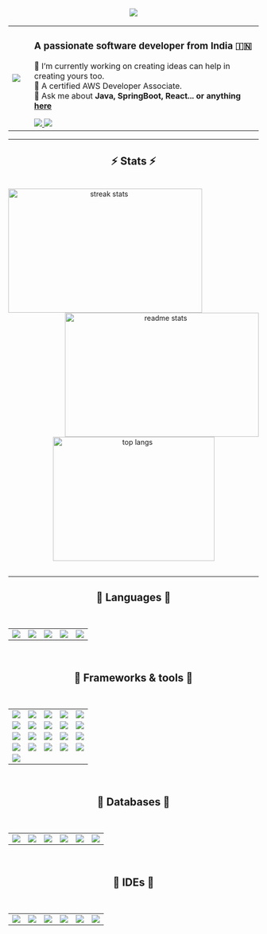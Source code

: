 <h1 align="center">
    <img src="https://readme-typing-svg.herokuapp.com/?font=Righteous&size=35&center=true&vCenter=true&width=500&height=70&duration=6000&lines=Hi+There!+👋;+I'm+Divya+Sharma(divyasharma043)!;" />
</h1>
 
<div align="center">
    <table style="border-collapse: collapse; border: none;">
        <tr style="border: none;">
            <td style="border: none;">
                <a href="https://www.credly.com/badges/9da8bf39-8233-43bf-812f-aa6592e37a5b/public_url" target="_blank">
                    <img src="https://images.credly.com/size/120x120/images/b9feab85-1a43-4f6c-99a5-631b88d5461b/image.png" />
                </a>
            </td>
            <td style="padding-left: 20px; text-align: left;">
                <h3>A passionate software developer from India 🇮🇳</h3>
                <p>
                    🔭 I’m currently working on creating ideas can help in creating yours too.
                    <br/>
                    🌱 A certified AWS Developer Associate.
                    <br/>
                    💬 Ask me about <strong>Java, SpringBoot, React... or anything <a href="https://github.com/divyasharma043/divyasharma043/issues">here</a></strong>
                </p>
                <div>
                    <a href="mailto:diviyabhardwaz@gmail.com">
                        <img src="https://img.shields.io/badge/Gmail-333333?style=for-the-badge&logo=gmail&logoColor=red" />
                    </a>
                    <a href="https://www.linkedin.com/in/divya-sharma-1b9463204/" target="_blank">
                        <img src="https://img.shields.io/badge/LinkedIn-0077B5?style=for-the-badge&logo=linkedin&logoColor=white" />
                    </a>
                </div>
            </td>
        </tr>
    </table>
</div>
 
<hr/>
 
<h2 align="center">⚡ Stats ⚡</h2>
<br/>
<div align="center">
    <img align="left" width="390" height="250" src="https://github-readme-streak-stats-salesp07.vercel.app/?user=divyasharma043&count_private=true&theme=react&border_radius=10" alt="streak stats"/>
    <img align="right" width="390" height="250" src="https://github-readme-stats-salesp07.vercel.app/api?username=divyasharma043&count_private=true&show_icons=true&theme=react&rank_icon=github&border_radius=10" alt="readme stats"/>
</div>
<div align="center">
    <img width="325" height="250" src="https://github-readme-stats-salesp07.vercel.app/api/top-langs/?username=divyasharma043&hide=HTML&langs_count=8&layout=compact&theme=react&border_radius=10&size_weight=0.5&count_weight=0.5&exclude_repo=github-readme-stats" alt="top langs"/>
</div>
<br/>
<hr/>
<h2 align="center">🚢 Languages 🛫</h2>
<br/>
<table align="center">
    <tr>
        <td align="center">
            <img src="https://skillicons.dev/icons?i=java" />
        </td>
        <td align="center">
            <img src="https://skillicons.dev/icons?i=py" />
        </td>
        <td align="center">
            <img src="https://skillicons.dev/icons?i=js" />
        </td>
        <td align="center">
            <img src="https://skillicons.dev/icons?i=html" />
        </td>
        <td align="center">
            <img src="https://skillicons.dev/icons?i=css" />
        </td>
    </tr>
</table>
<br/>
 
<h2 align="center">🚢 Frameworks & tools 🛫</h2>
<br/>
<table align="center">
    <tr>
        <td align="center">
            <img src="https://skillicons.dev/icons?i=aws" />
        </td>
        <td align="center">
            <img src="https://skillicons.dev/icons?i=docker" />
        </td>
        <td align="center">
            <img src="https://skillicons.dev/icons?i=kubernetes" />
        </td>
        <td align="center">
            <img src="https://skillicons.dev/icons?i=bootstrap" />
        </td>
        <td align="center">
            <img src="https://skillicons.dev/icons?i=mui" />
        </td>
    </tr>
    <tr>
        <td align="center">
            <img src="https://skillicons.dev/icons?i=github" />
        </td>
        <td align="center">
            <img src="https://skillicons.dev/icons?i=git" />
        </td>
        <td align="center">
            <img src="https://skillicons.dev/icons?i=maven" />
        </td>
        <td align="center">
            <img src="https://skillicons.dev/icons?i=gradle" />
        </td>
        <td align="center">
            <img src="https://skillicons.dev/icons?i=jenkins" />
        </td>
    </tr>
    <tr>
        <td align="center">
            <img src="https://skillicons.dev/icons?i=elasticsearch" />
        </td>
        <td align="center">
            <img src="https://skillicons.dev/icons?i=nginx" />
        </td>
        <td align="center">
            <img src="https://skillicons.dev/icons?i=npm" />
        </td>
        <td align="center">
            <img src="https://skillicons.dev/icons?i=postman" />
        </td>
        <td align="center">
            <img src="https://skillicons.dev/icons?i=redux" />
        </td>
    </tr>
    <tr>
        <td align="center">
            <img src="https://skillicons.dev/icons?i=rabbitmq" />
        </td>
        <td align="center">
            <img src="https://skillicons.dev/icons?i=kafka" />
        </td>
        <td align="center">
            <img src="https://skillicons.dev/icons?i=nodejs" />
        </td>
        <td align="center">
            <img src="https://skillicons.dev/icons?i=django" />
        </td>
        <td align="center">
            <img src="https://skillicons.dev/icons?i=vite" />
        </td>
    </tr>
    <tr>
        <td align="center">
            <img src="https://skillicons.dev/icons?i=vim" />
        </td>
    </tr>
</table>
<br/>
 
<h2 align="center">🚢 Databases 🛫</h2>
<br/>
<table align="center">
    <tr>
        <td align="center">
            <img src="https://skillicons.dev/icons?i=mongodb" />
        </td>
        <td align="center">
            <img src="https://skillicons.dev/icons?i=postgres" />
        </td>
        <td align="center">
            <img src="https://skillicons.dev/icons?i=dynamodb" />
        </td>
        <td align="center">
            <img src="https://skillicons.dev/icons?i=mysql" />
        </td>
        <td align="center">
            <img src="https://skillicons.dev/icons?i=hibernate" />
        </td>
        <td align="center">
            <img src="https://skillicons.dev/icons?i=redis" />
        </td>
    </tr>
</table>
<br/>
 
<h2 align="center">🚢 IDEs 🛫</h2>
<br/>
<table align="center">
    <tr>
        <td align="center">
            <img src="https://skillicons.dev/icons?i=idea" />
        </td>
        <td align="center">
            <img src="https://skillicons.dev/icons?i=vscode" />
        </td>
        <td align="center">
            <img src="https://skillicons.dev/icons?i=pycharm" />
        </td>
        <td align="center">
            <img src="https://skillicons.dev/icons?i=sublime" />
        </td>
        <td align="center">
            <img src="https://skillicons.dev/icons?i=androidstudio" />
        </td>
        <td align="center">
            <img src="https://skillicons.dev/icons?i=atom" />
        </td>
    </tr>
</table>
<br/>
